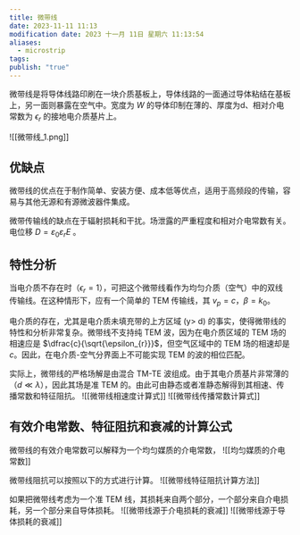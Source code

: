 ```yaml
---
title: 微带线
date: 2023-11-11 11:13
modification date: 2023 十一月 11日 星期六 11:13:54
aliases:
  - microstrip
tags: 
publish: "true"
---
```

微带线是将导体线路印刷在一块介质基板上，导体线路的一面通过导体粘结在基板上，另一面则暴露在空气中。宽度为 $W$ 的导体印制在薄的、厚度为d、相对介电常数为 $\epsilon_{r}$ 的接地电介质基片上。

![[微带线_1.png]]

## 优缺点

微带线的优点在于制作简单、安装方便、成本低等优点，适用于高频段的传输，容易与其他无源和有源微波器件集成。

微带传输线的缺点在于辐射损耗和干扰。场泄露的严重程度和相对介电常数有关。电位移 $D=\varepsilon_{0}\varepsilon_{r}E$ 。

## 特性分析

当电介质不存在时（$\epsilon_{r}=1$），可把这个微带线看作为均匀介质（空气）中的双线传输线。在这种情形下，应有一个简单的 TEM 传输线，其 $v_{p} = c$，$\beta = k_{0}$。

电介质的存在，尤其是电介质未填充带的上方区域 (y> d) 的事实，使得微带线的特性和分析非常复杂。微带线不支持纯 TEM 波，因为在电介质区域的 TEM 场的相速应是 $\dfrac{c}{\sqrt{\epsilon_{r}}}$，但空气区域中的 TEM 场的相速却是 $c$。因此，在电介质-空气分界面上不可能实现 TEM 的波的相位匹配。

实际上，微带线的严格场解是由混合 TM-TE 波组成。由于其电介质基片非常薄的（$d\ll \lambda$），因此其场是准 TEM 的。由此可由静态或者准静态解得到其相速、传播常数和特征阻抗。
![[微带线相速度计算式]]
![[微带线传播常数计算式]]

## 有效介电常数、特征阻抗和衰减的计算公式

微带线的有效介电常数可以解释为一个均匀媒质的介电常数，
![[均匀媒质的介电常数]]

微带线阻抗可以按照以下的方式进行计算。
![[微带线特征阻抗计算方法]]

如果把微带线考虑为一个准 TEM 线，其损耗来自两个部分，一个部分来自介电损耗，另一个部分来自导体损耗。
![[微带线源于介电损耗的衰减]]
![[微带线源于导体损耗的衰减]]
